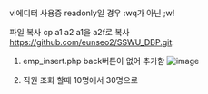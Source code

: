 # 
vi에디터 사용중 readonly일 경우
:wq가 아닌 ;w!


파일 복사
cp a1 a2
a1을 a2f로 복사
https://github.com/eunseo2/SSWU_DBP.git:


1. emp_insert.php back버튼이 없어 추가함
![image](https://user-images.githubusercontent.com/70589857/95674429-17d53180-0beb-11eb-9799-2d469e5ea151.png)


2. 직원 조회 할때 10명에서 30명으로 
